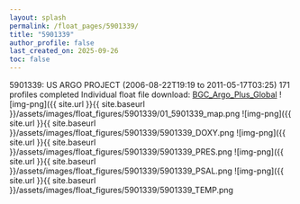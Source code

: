 ```yaml
---
layout: splash
permalink: /float_pages/5901339/
title: "5901339"
author_profile: false
last_created_on: 2025-09-26
toc: false
---
```

 
5901339: US ARGO PROJECT (2006-08-22T19:19 to 2011-05-17T03:25)
171 profiles completed
Individual float file download: [BGC_Argo_Plus_Global](https://ftp.soest.hawaii.edu/bgc_argo_plus/Individual_Floats/outliers_removed/5901339_Sprof_processed.nc)
![img-png]({{ site.url }}{{ site.baseurl }}/assets/images/float_figures/5901339/01_5901339_map.png
![img-png]({{ site.url }}{{ site.baseurl }}/assets/images/float_figures/5901339/5901339_DOXY.png
![img-png]({{ site.url }}{{ site.baseurl }}/assets/images/float_figures/5901339/5901339_PRES.png
![img-png]({{ site.url }}{{ site.baseurl }}/assets/images/float_figures/5901339/5901339_PSAL.png
![img-png]({{ site.url }}{{ site.baseurl }}/assets/images/float_figures/5901339/5901339_TEMP.png
